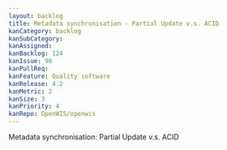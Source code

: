 ```yaml
---
layout: backlog
title: Metadata synchronisation - Partial Update v.s. ACID
kanCategory: backlog
kanSubCategory:
kanAssigned:
kanBacklog: 124
kanIssue: 90
kanPullReq:
kanFeature: Quality software
kanRelease: 4.2
kanMetric: 2
kanSize: 3
kanPriority: 4
kanRepo: OpenWIS/openwis 
---
```

Metadata synchronisation: Partial Update v.s. ACID
